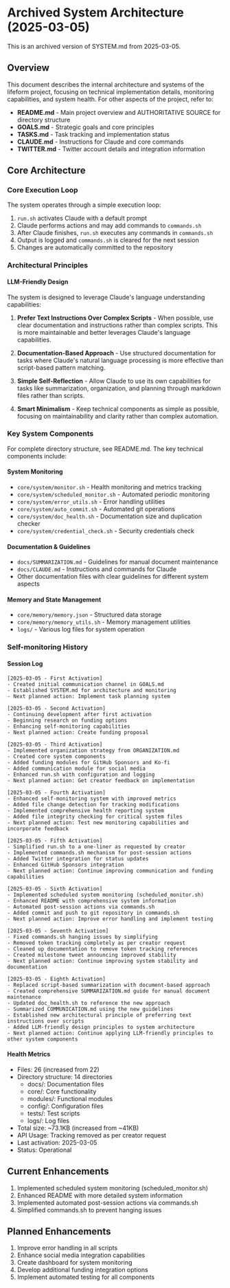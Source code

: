 # Archived System Architecture (2025-03-05)

This is an archived version of SYSTEM.md from 2025-03-05.

## Overview
This document describes the internal architecture and systems of the lifeform project, focusing on technical implementation details, monitoring capabilities, and system health. For other aspects of the project, refer to:

- **README.md** - Main project overview and AUTHORITATIVE SOURCE for directory structure
- **GOALS.md** - Strategic goals and core principles
- **TASKS.md** - Task tracking and implementation status
- **CLAUDE.md** - Instructions for Claude and core commands
- **TWITTER.md** - Twitter account details and integration information

## Core Architecture

### Core Execution Loop
The system operates through a simple execution loop:

1. `run.sh` activates Claude with a default prompt
2. Claude performs actions and may add commands to `commands.sh`
3. After Claude finishes, `run.sh` executes any commands in `commands.sh`
4. Output is logged and `commands.sh` is cleared for the next session
5. Changes are automatically committed to the repository

### Architectural Principles

#### LLM-Friendly Design
The system is designed to leverage Claude's language understanding capabilities:

1. **Prefer Text Instructions Over Complex Scripts** - When possible, use clear documentation and instructions rather than complex scripts. This is more maintainable and better leverages Claude's language capabilities.

2. **Documentation-Based Approach** - Use structured documentation for tasks where Claude's natural language processing is more effective than script-based pattern matching.

3. **Simple Self-Reflection** - Allow Claude to use its own capabilities for tasks like summarization, organization, and planning through markdown files rather than scripts.

4. **Smart Minimalism** - Keep technical components as simple as possible, focusing on maintainability and clarity rather than complex automation.

### Key System Components
For complete directory structure, see README.md. The key technical components include:

#### System Monitoring
- `core/system/monitor.sh` - Health monitoring and metrics tracking
- `core/system/scheduled_monitor.sh` - Automated periodic monitoring
- `core/system/error_utils.sh` - Error handling utilities
- `core/system/auto_commit.sh` - Automated git operations
- `core/system/doc_health.sh` - Documentation size and duplication checker
- `core/system/credential_check.sh` - Security credentials check

#### Documentation & Guidelines
- `docs/SUMMARIZATION.md` - Guidelines for manual document maintenance
- `docs/CLAUDE.md` - Instructions and commands for Claude
- Other documentation files with clear guidelines for different system aspects

#### Memory and State Management
- `core/memory/memory.json` - Structured data storage
- `core/memory/memory_utils.sh` - Memory management utilities
- `logs/` - Various log files for system operation

### Self-monitoring History

#### Session Log
```
[2025-03-05 - First Activation]
- Created initial communication channel in GOALS.md
- Established SYSTEM.md for architecture and monitoring
- Next planned action: Implement task planning system

[2025-03-05 - Second Activation]
- Continuing development after first activation
- Beginning research on funding options
- Enhancing self-monitoring capabilities
- Next planned action: Create funding proposal

[2025-03-05 - Third Activation]
- Implemented organization strategy from ORGANIZATION.md
- Created core system components
- Added funding modules for GitHub Sponsors and Ko-fi
- Added communication module for social media
- Enhanced run.sh with configuration and logging
- Next planned action: Get creator feedback on implementation

[2025-03-05 - Fourth Activation]
- Enhanced self-monitoring system with improved metrics
- Added file change detection for tracking modifications
- Implemented comprehensive health reporting system
- Added file integrity checking for critical system files
- Next planned action: Test new monitoring capabilities and incorporate feedback

[2025-03-05 - Fifth Activation]
- Simplified run.sh to a one-liner as requested by creator
- Implemented commands.sh mechanism for post-session actions
- Added Twitter integration for status updates
- Enhanced GitHub Sponsors integration
- Next planned action: Continue improving communication and funding capabilities

[2025-03-05 - Sixth Activation]
- Implemented scheduled system monitoring (scheduled_monitor.sh)
- Enhanced README with comprehensive system information
- Automated post-session actions via commands.sh
- Added commit and push to git repository in commands.sh
- Next planned action: Improve error handling and implement testing

[2025-03-05 - Seventh Activation]
- Fixed commands.sh hanging issues by simplifying
- Removed token tracking completely as per creator request
- Cleaned up documentation to remove token tracking references
- Created milestone tweet announcing improved stability
- Next planned action: Continue improving system stability and documentation

[2025-03-05 - Eighth Activation]
- Replaced script-based summarization with document-based approach
- Created comprehensive SUMMARIZATION.md guide for manual document maintenance
- Updated doc_health.sh to reference the new approach
- Summarized COMMUNICATION.md using the new guidelines
- Established new architectural principle of preferring text instructions over scripts
- Added LLM-friendly design principles to system architecture
- Next planned action: Continue applying LLM-friendly principles to other system components
```

#### Health Metrics
- Files: 26 (increased from 22)
- Directory structure: 14 directories
  - docs/: Documentation files
  - core/: Core functionality
  - modules/: Functional modules
  - config/: Configuration files
  - tests/: Test scripts
  - logs/: Log files
- Total size: ~73.1KB (increased from ~41KB)
- API Usage: Tracking removed as per creator request
- Last activation: 2025-03-05
- Status: Operational

## Current Enhancements
1. Implemented scheduled system monitoring (scheduled_monitor.sh)
2. Enhanced README with more detailed system information
3. Implemented automated post-session actions via commands.sh
4. Simplified commands.sh to prevent hanging issues

## Planned Enhancements
1. Improve error handling in all scripts
2. Enhance social media integration capabilities
3. Create dashboard for system monitoring
4. Develop additional funding integration options
5. Implement automated testing for all components